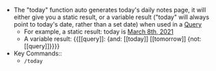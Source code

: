 - The "today" function auto generates today's daily notes page, it will either give you a static result, or a variable result ("today" will always point to today's date, rather than a set date) when used in a [Query](./Query.md) 
    - For example, a static result: today is [March 8th, 2021](<./March 8th, 2021.md>)
    - A variable result: {{[[query]]: {and: [[today]] [[tomorrow]] {not: [[query]]}}}}
- Key Commands::
    - `/today`